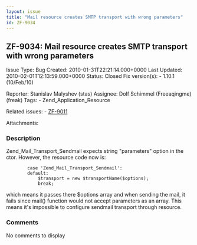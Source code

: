 ```yaml
---
layout: issue
title: "Mail resource creates SMTP transport with wrong parameters"
id: ZF-9034
---
```


ZF-9034: Mail resource creates SMTP transport with wrong parameters
-------------------------------------------------------------------

 Issue Type: Bug Created: 2010-01-31T22:21:14.000+0000 Last Updated: 2010-02-01T12:13:59.000+0000 Status: Closed Fix version(s): - 1.10.1 (10/Feb/10)
 
 Reporter:  Stanislav Malyshev (stas)  Assignee:  Dolf Schimmel (Freeaqingme) (freak)  Tags: - Zend\_Application\_Resource
 
 Related issues: - [ZF-9011](/issues/browse/ZF-9011)
 
 Attachments: 
### Description

Zend\_Mail\_Transport\_Sendmail expects string "parameters" option in the ctor. However, the resource code now is:

 
            case 'Zend_Mail_Transport_Sendmail':
            default:
                $transport = new $transportName($options);
                break;


which means it passes there $options array and when sending the mail, it fails since mail() function would not accept parameters as an array. This means it's impossible to configure sendmail transport through resource.

 

 

### Comments

No comments to display